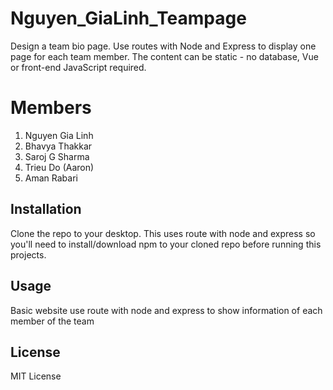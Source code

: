 # Nguyen_GiaLinh_Teampage
Design a team bio page. Use routes with Node and Express to display one page for each team member. The content can be static - no database, Vue or front-end JavaScript required. 

# Members
1. Nguyen Gia Linh
2. Bhavya Thakkar
3. Saroj G Sharma
4. Trieu Do (Aaron)
5. Aman Rabari

## Installation
Clone the repo to your desktop. This uses route with node and express so you'll need to install/download npm to your cloned repo before running this projects.

## Usage
Basic website use route with node and express to show information of each member of the team

## License
MIT License
